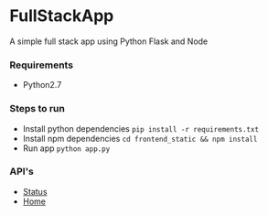 # FullStackApp
A simple full stack app using Python Flask and Node 

### Requirements 
* Python2.7

### Steps to run 
* Install python dependencies `pip install -r requirements.txt`
* Install npm dependencies `cd frontend_static && npm install`
* Run app `python app.py`

### API's 
* [Status](http://localhost:5000/api/v1/status)
* [Home](http://localhost:5000/home)